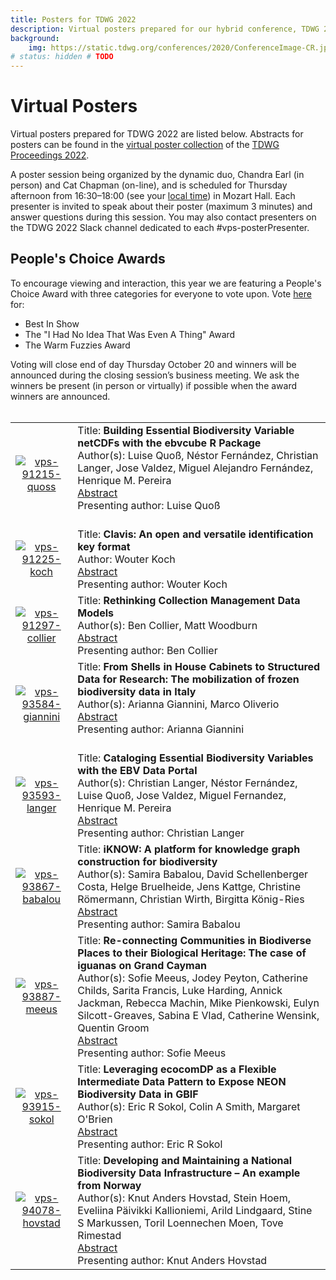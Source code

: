 ```yaml
---
title: Posters for TDWG 2022
description: Virtual posters prepared for our hybrid conference, TDWG 2022
background:
	img: https://static.tdwg.org/conferences/2020/ConferenceImage-CR.jpg
# status: hidden # TODO
---
```


# Virtual Posters

Virtual posters prepared for TDWG 2022 are listed below. Abstracts for posters can be found in the [virtual poster collection](https://biss.pensoft.net/collection/386/) of the [TDWG Proceedings 2022](https://biss.pensoft.net/collection/384/). 

A poster session being organized by the dynamic duo, Chandra Earl (in person) and Cat Chapman (on-line), and is scheduled for Thursday afternoon from 16:30–18:00 (see your [local time](https://www.timeanddate.com/worldclock/fixedtime.html?msg=Thursday+Poster+Session+-+Mozart+Hall&iso=20221020T1630&p1=238&ah=1&am=30)) in Mozart Hall. Each presenter is invited to speak about their poster (maximum 3 minutes) and answer questions during this session. You may also contact presenters on the TDWG 2022 Slack channel dedicated to each #vps-posterPresenter. 

## People's Choice Awards

To encourage viewing and interaction, this year we are featuring a People's Choice Award with three categories for everyone to vote upon. Vote [here](https://forms.gle/CXMvTT4ZhZAKxDDUA) for:

- Best In Show
- The "I Had No Idea That Was Even A Thing" Award
- The Warm Fuzzies Award

Voting will close end of day Thursday October 20 and winners will be announced during the closing session’s business meeting. We  ask the winners be present (in person or virtually) if possible when the award winners are announced. <br/><br/>




<table>

<tr>
  <td style="text-align:center"> <a href="https://static.tdwg.org/conferences/2022/posters/vps-91215-quoss.pdf" target="_blank"><img src="https://static.tdwg.org/conferences/2022/posters/vps-91215-quoss.png" alt="vps-91215-quoss" style="max-width:300px; max-height:300px;">
	</td>
  <td style="vertical-align:middle">
	Title: <strong>Building Essential Biodiversity Variable netCDFs with the ebvcube R Package </strong><br />
	Author(s): Luise Quoß, Néstor Fernández, Christian Langer, Jose Valdez, Miguel Alejandro Fernández, Henrique M. Pereira <br />
	<a href="https://biss.pensoft.net/article/91215/" target="_blank">Abstract</a> <br/>
	Presenting author: Luise Quoß <br/>
	<br/>
  </td>
</tr>

<tr>
  <td style="text-align:center">
  	<a href="https://static.tdwg.org/conferences/2022/posters/vps-91225-koch.pdf" target="_blank"><img src="https://static.tdwg.org/conferences/2022/posters/vps-91225-koch.png" alt="vps-91225-koch" style="max-width:300px; max-height:300px;">
	</td>
  <td style="vertical-align:middle">
	Title: <strong>Clavis: An open and versatile identification key format </strong><br />
	Author: Wouter Koch <br />
	<a href="https://biss.pensoft.net/article/91225/" target="_blank">Abstract</a><br/>
	  Presenting author: Wouter Koch <br/>
  </td>
</tr>

<tr>
  <td style="text-align:center">
  	<a href="https://static.tdwg.org/conferences/2022/posters/vps-91297-collier.pdf" target="_blank"><img src="https://static.tdwg.org/conferences/2022/posters/vps-91297-collier.png" alt="vps-91297-collier"  style="max-width:300px; max-height:300px;">
  </td>
  <td style="vertical-align:middle">
	Title: <strong>Rethinking Collection Management Data Models </strong><br />
	Author(s): Ben Collier, Matt Woodburn <br />
	<a href="https://biss.pensoft.net/article/91297/" target="_blank">Abstract</a><br/>
	  Presenting author: Ben Collier  <br/>
  </td>
</tr>

<tr>
  <td style="text-align:center">
  	<a href="https://static.tdwg.org/conferences/2022/posters/vps-93584-giannini.pdf" target="_blank"><img src="https://static.tdwg.org/conferences/2022/posters/vps-93584-giannini.png" alt="vps-93584-giannini" style="max-width:300px; max-height:300px;">
  </td>
  <td style="vertical-align:middle">
	Title: <strong>From Shells in House Cabinets to Structured Data for Research: The mobilization of frozen biodiversity data in Italy </strong><br />
	Author(s): Arianna Giannini, Marco Oliverio <br />
	<a href="https://biss.pensoft.net/article/93584/" target="_blank">Abstract</a> <br/>
	Presenting author: Arianna Giannini <br/>
	<br/>
  </td>
</tr>

<tr>
  <td style="text-align:center">
  	<a href="https://static.tdwg.org/conferences/2022/posters/vps-93593-langer.pdf" target="_blank"><img src="https://static.tdwg.org/conferences/2022/posters/vps-93593-langer.png" alt="vps-93593-langer" style="max-width:300px; max-height:300px;">
  </td>
  <td style="vertical-align:middle">
	Title: <strong>Cataloging Essential Biodiversity Variables with the EBV Data Portal </strong><br />
	Author(s): Christian Langer, Néstor Fernández, Luise Quoß, Jose Valdez, Miguel Fernandez, Henrique M. Pereira <br />
	<a href="https://biss.pensoft.net/article/59065/" target="_blank">Abstract</a><br/>
	Presenting author: Christian Langer<br/>
  </td>
</tr>

<tr>
  <td style="text-align:center">
  	<a href="https://static.tdwg.org/conferences/2022/posters/vps-93867-babalou.pdf" target="_blank"><img src="https://static.tdwg.org/conferences/2022/posters/vps-93867-babalou.png" alt="vps-93867-babalou" style="max-width:300px; max-height:300px;">
  </td>
  <td style="vertical-align:middle">
	Title: <strong> iKNOW: A platform for knowledge graph construction for biodiversity</strong><br />
	Author(s): Samira Babalou, David Schellenberger Costa, Helge Bruelheide, Jens Kattge, Christine Römermann, Christian Wirth, Birgitta König-Ries <br/>
	<a href="https://biss.pensoft.net/article/59041/" target="_blank">Abstract</a> <br/>
	  Presenting author: Samira Babalou <br/>
  </td>
</tr>


<tr>
  <td style="text-align:center">
  	<a href="https://static.tdwg.org/conferences/2022/posters/vps-93887-meeus.pdf" target="_blank"><img src="https://static.tdwg.org/conferences/2022/posters/vps-93887-meeus.png" alt="vps-93887-meeus" style="max-width:300px; max-height:300px;">
  </td>
  <td style="vertical-align:middle">
	Title: <strong> Re-connecting Communities in Biodiverse Places to their Biological Heritage: The case of iguanas on Grand Cayman</strong><br />
	Author(s): Sofie Meeus, Jodey Peyton, Catherine Childs, Sarita Francis, Luke Harding, Annick Jackman, Rebecca Machin, Mike Pienkowski, Eulyn Silcott-Greaves, Sabina E Vlad, Catherine Wensink, Quentin Groom <br/>
	<a href="https://biss.pensoft.net/article/59041/" target="_blank">Abstract</a> <br/>
	  Presenting author: Sofie Meeus <br/>
  </td>
</tr>


<tr>
  <td style="text-align:center">
  	<a href="https://static.tdwg.org/conferences/2022/posters/vps-93915-sokol.pdf" target="_blank"><img src="https://static.tdwg.org/conferences/2022/posters/vps-93915-sokol.png" alt="vps-93915-sokol" style="max-width:300px; max-height:300px;">
  </td>
  <td style="vertical-align:middle">
	Title: <strong>Leveraging ecocomDP as a Flexible Intermediate Data Pattern to Expose NEON Biodiversity Data in GBIF </strong><br />
	Author(s): Eric R Sokol, Colin A Smith, Margaret O'Brien <br/>
	<a href="https://biss.pensoft.net/article/59041/" target="_blank">Abstract</a> <br/>
	  Presenting author: Eric R Sokol <br/>
  </td>
</tr>


<tr>
  <td style="text-align:center">
  	<a href="https://static.tdwg.org/conferences/2022/posters/vps-94078-hovstad.pdf" target="_blank"><img src="https://static.tdwg.org/conferences/2022/posters/vps-94078-hovstad.png" alt="vps-94078-hovstad" style="max-width:300px; max-height:300px;">
  </td>
  <td style="vertical-align:middle">
	Title: <strong>Developing and Maintaining a National Biodiversity Data Infrastructure – An example from Norway </strong><br />
	Author(s): Knut Anders Hovstad, Stein Hoem, Eveliina Päivikki Kallioniemi, Arild Lindgaard, Stine S Markussen, Toril Loennechen Moen, Tove Rimestad <br/>
	<a href="https://biss.pensoft.net/article/59041/" target="_blank">Abstract</a> <br/>
	  Presenting author: Knut Anders Hovstad <br/>
  </td>
</tr>
</table>
